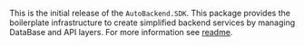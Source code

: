 This is the initial release of the `AutoBackend.SDK`. This package provides the boilerplate infrastructure to create simplified backend services by managing DataBase and API layers. For more information see [readme](https://github.com/vorobalek/autobackend/blob/main/README.md).